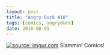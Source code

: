 ```yaml
---
layout: post
title: "Angry Duck #10"
tags: [comics, angryduck]
date: 2018-08-05
---
```

<!-- #40 -->
[![](https://i.imgur.com/3ZBVety.jpg "source: imgur.com")](https://i.imgur.com/3ZBVety.jpg)
Slammin! Comics!
